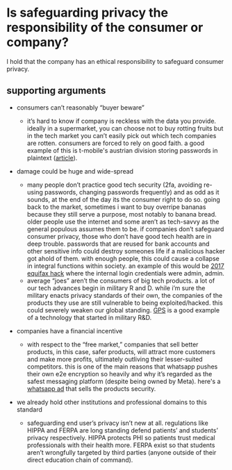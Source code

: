 # Is safeguarding privacy the responsibility of the consumer or company?

I hold that the company has an ethical responsibility to safeguard consumer privacy.

## supporting arguments

- consumers can’t reasonably “buyer beware”
  - it’s hard to know if company is reckless with the data you provide. ideally in a supermarket, you can choose not to buy rotting fruits but in the tech market you can’t easily pick out which tech companies are rotten. consumers are forced to rely on good faith. a good example of this is t-mobile's austrian division storing passwords in plaintext ([article](https://www.pcmag.com/news/t-mobile-austria-is-ok-with-storing-passwords-partly-in-clear-text)).

- damage could be huge and wide-spread
  - many people don’t practice good tech security (2fa, avoiding re-using passwords, changing passwords frequently) and as odd as it sounds, at the end of the day its the consumer right to do so.  going back to the market, sometimes i want to buy overripe bananas because they still serve a purpose, most notably to banana bread. older people use the internet and some aren’t as tech-savvy as the general populous assumes them to be. if companies don’t safeguard consumer privacy, those who don’t have good tech health are in deep trouble. passwords that are reused for bank accounts and other sensitive info could destroy someones life if a malicious hacker got ahold of them. with enough people, this could cause a collapse in integral functions within society. an example of this would be [2017 equifax hack](https://www.cnbc.com/2017/09/14/equifax-used-admin-for-the-login-and-password-of-a-non-us-database.html) where the internal login credentials were admin, admin.
  - average “joes” aren’t the consumers of big tech products. a lot of our tech advances begin in military R and D. while i’m sure the military enacts privacy standards of their own, the companies of the products they use are still vulnerable to being exploited/hacked. this could severely weaken our global standing. [GPS](https://en.wikipedia.org/wiki/Global_Positioning_System) is a good example of a technology that started in military R&D.
- companies have a financial incentive
  - with respect to the “free market,” companies that sell better products, in this case, safer products, will attract more customers and make more profits, ultimately outliving their lesser-suited competitors. this is one of the main reasons that whatsapp pushes their own e2e encryption so heavily and why it’s regarded as the safest messaging platform (despite being owned by Meta). here's a [whatsapp ad](https://www.youtube.com/watch?v=1gt8izblYcM) that sells the products security.
- we already hold other institutions and professional domains to this standard
  - safeguarding end user’s privacy isn’t new at all. regulations like HIPPA and FERPA are long standing defend patients’ and students’ privacy respectively. HIPPA protects PHI so patients trust medical professionals with their health more. FERPA exist so that students aren’t wrongfully targeted by third parties (anyone outside of their direct education chain of command).
  